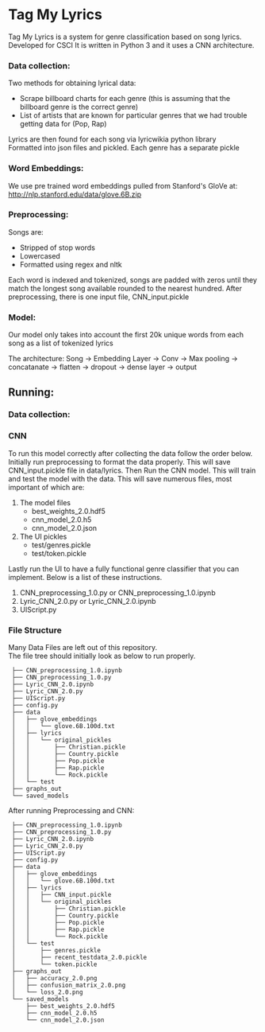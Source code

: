 # Tag My Lyrics
Tag My Lyrics is a system for genre classification based on song lyrics.  
Developed for CSCI
It is written in Python 3 and it uses a CNN architecture.

### Data collection:  
Two methods for obtaining lyrical data:  
   - Scrape billboard charts for each genre (this is assuming that the billboard genre is the correct genre)  
   - List of artists that are known for particular genres that we had trouble getting data for (Pop, Rap)  

Lyrics are then found for each song via lyricwikia python library  
Formatted into json files and pickled.  Each genre has a separate pickle  

### Word Embeddings:
We use pre trained word embeddings pulled from Stanford's GloVe at: http://nlp.stanford.edu/data/glove.6B.zip
   
### Preprocessing:
Songs are:  
   - Stripped of stop words
   - Lowercased
   - Formatted using regex and nltk  
   
Each word is indexed and tokenized, songs are padded with zeros until they match the longest song available rounded to the nearest hundred. After preprocessing, there is one input file, CNN_input.pickle
  
 
### Model:
  Our model only takes into account the first 20k unique words from each song as a list of tokenized lyrics
  
  The architecture: Song -> Embedding Layer -> Conv -> Max pooling -> concatanate -> flatten -> dropout -> dense layer -> output

## Running:
### Data collection:

### CNN 
To run this model correctly after collecting the data follow the order below. Initially run preprocessing to format the data properly. This will save CNN_input.pickle file in data/lyrics. Then Run the CNN model. This will train and test the model with the data. This will save numerous files, most important of which are:

1. The model files
   - best_weights_2.0.hdf5
   - cnn_model_2.0.h5
   - cnn_model_2.0.json
2. The UI pickles 
   - test/genres.pickle
   - test/token.pickle  
   
Lastly run the UI to have a fully functional genre classifier that you can implement. Below is a list of these instructions.

1. CNN_preprocessing_1.0.py or CNN_preprocessing_1.0.ipynb
2. Lyric_CNN_2.0.py or Lyric_CNN_2.0.ipynb
3. UIScript.py

### File Structure
    
Many Data Files are left out of this repository.  
The file tree should initially look as below to run properly.  

     ├── CNN_preprocessing_1.0.ipynb 
     ├── CNN_preprocessing_1.0.py  
     ├── Lyric_CNN_2.0.ipynb  
     ├── Lyric_CNN_2.0.py  
     ├── UIScript.py  
     ├── config.py
     ├── data  
     │   ├── glove_embeddings  
     │   │   └── glove.6B.100d.txt  
     │   ├── lyrics  
     │   │   └── original_pickles  
     │   │       ├── Christian.pickle  
     │   │       ├── Country.pickle  
     │   │       ├── Pop.pickle  
     │   │       ├── Rap.pickle  
     │   │       └── Rock.pickle  
     │   └── test  
     ├── graphs_out  
     └── saved_models  

After running Preprocessing and CNN:  
     
     ├── CNN_preprocessing_1.0.ipynb 
     ├── CNN_preprocessing_1.0.py  
     ├── Lyric_CNN_2.0.ipynb  
     ├── Lyric_CNN_2.0.py  
     ├── UIScript.py  
     ├── config.py
     ├── data  
     │   ├── glove_embeddings  
     │   │   └── glove.6B.100d.txt  
     │   ├── lyrics  
     │   │   ├── CNN_input.pickle  
     │   │   └── original_pickles  
     │   │       ├── Christian.pickle  
     │   │       ├── Country.pickle  
     │   │       ├── Pop.pickle  
     │   │       ├── Rap.pickle  
     │   │       └── Rock.pickle  
     │   └── test  
     │       ├── genres.pickle  
     │       ├── recent_testdata_2.0.pickle  
     │       └── token.pickle  
     ├── graphs_out  
     │   ├── accuracy_2.0.png  
     │   ├── confusion_matrix_2.0.png  
     │   └── loss_2.0.png  
     └── saved_models  
         ├── best_weights_2.0.hdf5  
         ├── cnn_model_2.0.h5  
         └── cnn_model_2.0.json  


